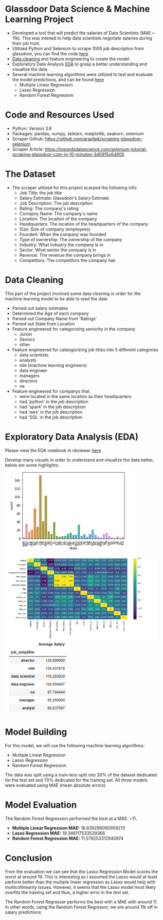 # Glassdoor Data Science & Machine Learning Project
- Developed a tool that will predict the salaries of Data Scientists (MAE ~ 11k). This was intened to help data scientists negotiate salaries during their job hunt.
- Utilized Python and Selenium to scrape 1000 job description from glassdoor, you can find the code [here](https://github.com/jason-huynh83/Glassdoor_Salary_Predictions/blob/master/glassdoor_scraper.py)
- [Data cleaning](https://github.com/jason-huynh83/Glassdoor_Salary_Predictions/blob/master/data_cleaning.py) and feature engineering to create the model 
- Exploratory Data Analysis [EDA](https://github.com/jason-huynh83/Glassdoor_Salary_Predictions/blob/master/Exploratory%20Data%20Analysis.ipynb) to grasp a better understanding and visualize the data
- Several machine learning algorithms were utilized to test and evaluate the model predictions, and can be found [here](https://github.com/jason-huynh83/Glassdoor_Salary_Predictions/blob/master/Model%20Building.ipynb)
  - Multiple Linear Regression
  - Lasso Regression
  - Random Forest Regression
  
# Code and Resources Used
- Python: Version 3.8
- Packages: pandas, numpy, sklearn, matplotlib, seaborn, selenium
- Scraper Github: https://github.com/arapfaik/scraping-glassdoor-selenium
- Scraper Article: https://towardsdatascience.com/selenium-tutorial-scraping-glassdoor-com-in-10-minutes-3d0915c6d905
  
# The Dataset
- The scraper utilized for this project scarped the following info:
  - Job Title: the job title
  - Salary Estimate: Glassdoor's Salary Estimate
  - Job Description: The job description
  - Rating: The company's rating
  - Comapny Name: The company's name
  - Location: The location of the company
  - Headquarters: The location of the headquarters of the company
  - Size: Size of company (employees)
  - Founded: When the company was founded
  - Type of ownership: The ownership of the company
  - Industry: What industry the company is in
  - Sector: What sector the company is in
  - Revenue: The revenue the company brings in
  - Competitors: The competitors the company has

# Data Cleaning
This part of the project involved some data cleaning in order for the machine learning model to be able to read the data
- Parsed out salary estimates
- Determined the Age of each company
- Parsed out Company Name from 'Ratings'
- Parsed out State from Location
- Feature engineered for categorizing seniority in the company
  - Junior
  - Seniors
  - other
- Feature engineered for cateogorizing job titles into 5 different categories
  - data scientists
  - analysts
  - mle (machine learning engineers)
  - data engineer
  - managers
  - directors
  - na
- Feature engineered for companys that:
  - were located in the same location as their headquarters
  - had 'python' in the job description
  - had 'spark' in the job description
  - had 'aws' in the job description
  - had 'SQL' in the job description
  
# Exploratory Data Analysis (EDA)
Please view the EDA notebook in nbviewer [here](https://nbviewer.jupyter.org/github/jasonhuynh83/Glassdoor_Salary_Predictions/blob/master/Exploratory%20Data%20Analysis.ipynb)

Develop many visuals in order to understand and visualize the data better, below are some highlights:
![](Images/EDA.png) ![](Images/heatmap.png)
![](Images/pivot_table.png)

# Model Building 
For this model, we will use the following machine learning algorithms:
- Multiple Linear Regression
- Lasso Regression
- Random Forest Regression

The data was split using a train-test-split into 30% of the dataset dedicated for the test set and 70% dedicated for the training set. All three models were evaluated using MAE (mean absolute errors)

# Model Evaluation
The Random Forest Regression performed the best at a MAE: ~11.
- **Multiple Linear Regression MAE:**  18.639299060909213
- **Lasso Regression MAE:**  19.346117533529366
- **Random Forest Regression MAE:**  11.579253312945974

# Conclusion
From the evaluation we can see that the Lasso Regression Model scores the worst at around 19. This is interesting as I assumed the Lasso would at least perform better than the multiple linear regression as Lasso would help with multicollinearity issues. However, it seems that the Lasso model most likely overfits the training set and thus, a higher error in the test set.

The Random Forest Regressor performs the best with a MAE with around 11. In other words, using the Random Forest Regressor, we are around 11k off in salary predictions.



